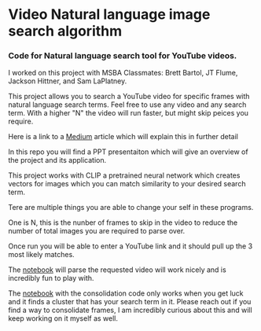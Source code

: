 # Video Natural language image search algorithm
### Code for Natural language search tool for YouTube videos. 

I worked on this project with MSBA Classmates: Brett Bartol, JT Flume, Jackson Hittner, and Sam LaPlatney.

This project allows you to search a YouTube video for specific frames with natural language search terms. Feel free to use any video and any search term. With a higher "N" the video will run faster, but might skip peices you require. 

Here is a link to a [Medium](https://medium.com/@garrett.sooter/using-natural-language-queries-to-search-videos-and-applications-21f7154303c2) article which will explain this in further detail

In this repo you will find a PPT presentaiton which will give an overview of the project and its application.

This project works with CLIP a pretrained neural network which creates vectors for images which you can match similarity to your desired search term. 

Tere are multiple things you are able to change your self in these programs.

One is N, this is the nunber of frames to skip in the video to reduce the number of total images you are required to parse over. 

Once run you will be able to enter a YouTube link and it should pull up the 3 most likely matches. 

The [notebook](https://colab.research.google.com/drive/1Q9bXlvL84n6c3UzdvIX4L-Cdo4XFgEi4?usp=sharing) will parse the requested video will work nicely and is incredibly fun to play with. 

The [notebook](https://colab.research.google.com/drive/1spu4Z-NPal7LrY9HbmCcA-nSHRHMFP0e?usp=sharing) with the consolidation code only works when you get luck and it finds a cluster that has your search term in it. Please reach out if you find a way to consolidate frames, I am incredibly curious about this and will keep working on it myself as well. 
